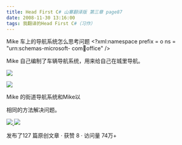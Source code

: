 ```yaml
---
title: Head First C# 山寨翻译版 第三章 page87
date: 2008-11-30 13:16:00
tags: 我翻译的Head First C#（习作）
---
```

Mike  车上的导航系统怎么思考问题  <?xml:namespace prefix = o ns = "urn:schemas-microsoft-
com:office:office" />

Mike  自己编制了车辆导航系统，用来给自己在城里导航。

![](https://p-blog.csdn.net/images/p_blog_csdn_net/cuipengfei1/EntryImages/20081130/%E6%88%AA%E5%9B%BE00.jpg)

![](https://p-blog.csdn.net/images/p_blog_csdn_net/cuipengfei1/EntryImages/20081130/%E6%88%AA%E5%9B%BE01.jpg)

Mike  的街道导航系统和Mike以

相同的方法解决问题。



[ ![](https://profile.csdnimg.cn/5/2/5/3_cuipengfei1)
![](https://g.csdnimg.cn/static/user-reg-year/1x/11.png)
](https://blog.csdn.net/cuipengfei1)



发布了127 篇原创文章  ·  获赞 8  ·  访问量 74万+

